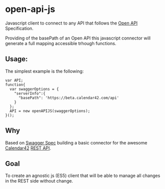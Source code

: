 # open-api-js

Javascript client to connect to any API that follows the [Open API](https://github.com/OAI/OpenAPI-Specification) Specification.

Providing of the basePath of an Open API this javascript connector will generate a full mapping accessible trhough functions.

## Usage:

The simplest example is the following:

```
var API;
function{
  var swaggerOptions = {
    "serverInfo":{
      "basePath": 'https://beta.calendar42.com/api'
    }
  };
  API = new openAPIJS(swaggerOptions);
}();
```

## Why

Based on [Swagger Spec](https://github.com/swagger-api/swagger-spec) building a basic connector for the awesome [Calendar42](http://calendar42.com) [REST API](https://calendar42.com/api/docs/).

## Goal

To create an agnostic js (ES5) client that will be able to manage all changes in the REST side without change.
